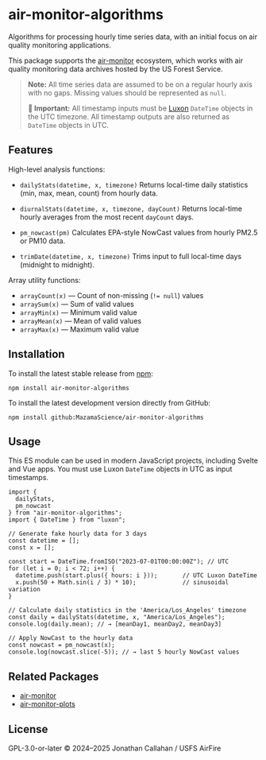 # air-monitor-algorithms

Algorithms for processing hourly time series data, with an initial focus on
air quality monitoring applications.

This package supports the
[air-monitor](https://github.com/MazamaScience/air-monitor) ecosystem, which
works with air quality monitoring data archives hosted by the US Forest
Service.

> **Note:** All time series data are assumed to be on a regular hourly axis
> with no gaps. Missing values should be represented as `null`.
>
> **🚨 Important:** All timestamp inputs must be
> [Luxon](https://moment.github.io/luxon/) `DateTime` objects in the UTC timezone.
> All timestamp outputs are also returned as `DateTime` objects in UTC.

## Features

High-level analysis functions:

- `dailyStats(datetime, x, timezone)`
  Returns local-time daily statistics (min, max, mean, count) from hourly data.

- `diurnalStats(datetime, x, timezone, dayCount)`
  Returns local-time hourly averages from the most recent `dayCount` days.

- `pm_nowcast(pm)`
  Calculates EPA-style NowCast values from hourly PM2.5 or PM10 data.

- `trimDate(datetime, x, timezone)`
  Trims input to full local-time days (midnight to midnight).

Array utility functions:

- `arrayCount(x)` — Count of non-missing (`!= null`) values
- `arraySum(x)` — Sum of valid values
- `arrayMin(x)` — Minimum valid value
- `arrayMean(x)` — Mean of valid values
- `arrayMax(x)` — Maximum valid value

## Installation

To install the latest stable release from [npm](https://www.npmjs.com/package/air-monitor-algorithms):

```npm install air-monitor-algorithms```

To install the latest development version directly from GitHub:

```npm install github:MazamaScience/air-monitor-algorithms```

## Usage

This ES module can be used in modern JavaScript projects, including Svelte
and Vue apps. You must use Luxon `DateTime` objects in UTC as input timestamps.

```
import {
  dailyStats,
  pm_nowcast
} from "air-monitor-algorithms";
import { DateTime } from "luxon";

// Generate fake hourly data for 3 days
const datetime = [];
const x = [];

const start = DateTime.fromISO("2023-07-01T00:00:00Z"); // UTC
for (let i = 0; i < 72; i++) {
  datetime.push(start.plus({ hours: i }));       // UTC Luxon DateTime
  x.push(50 + Math.sin(i / 3) * 10);             // sinusoidal variation
}

// Calculate daily statistics in the 'America/Los_Angeles' timezone
const daily = dailyStats(datetime, x, "America/Los_Angeles");
console.log(daily.mean); // → [meanDay1, meanDay2, meanDay3]

// Apply NowCast to the hourly data
const nowcast = pm_nowcast(x);
console.log(nowcast.slice(-5)); // → last 5 hourly NowCast values
```

## Related Packages

- [air-monitor](https://www.npmjs.com/package/air-monitor)
- [air-monitor-plots](https://www.npmjs.com/package/air-monitor-plots)

## License

GPL-3.0-or-later
© 2024–2025 Jonathan Callahan / USFS AirFire
